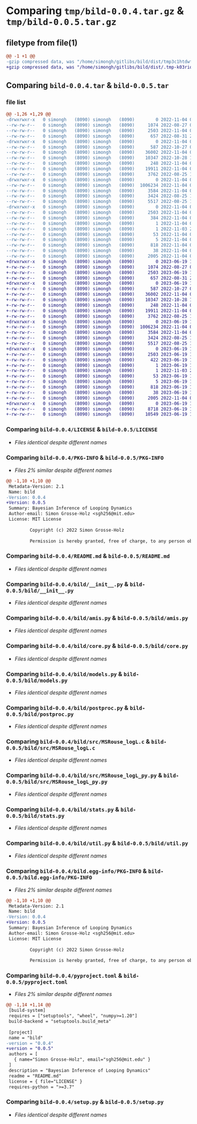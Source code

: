 # Comparing `tmp/bild-0.0.4.tar.gz` & `tmp/bild-0.0.5.tar.gz`

## filetype from file(1)

```diff
@@ -1 +1 @@
-gzip compressed data, was "/home/simongh/gitlibs/bild/dist/tmp3c1htdwf/bild-0.0.4.tar", last modified: Fri Nov  4 01:24:44 2022, max compression
+gzip compressed data, was "/home/simongh/gitlibs/bild/dist/.tmp-k03riomj/bild-0.0.5.tar", last modified: Mon Jun 19 19:28:13 2023, max compression
```

## Comparing `bild-0.0.4.tar` & `bild-0.0.5.tar`

### file list

```diff
@@ -1,26 +1,29 @@
-drwxrwxr-x   0 simongh   (8090) simongh   (8090)        0 2022-11-04 01:24:44.000000 bild-0.0.4/
--rw-rw-r--   0 simongh   (8090) simongh   (8090)     1074 2022-08-27 01:59:25.000000 bild-0.0.4/LICENSE
--rw-rw-r--   0 simongh   (8090) simongh   (8090)     2503 2022-11-04 01:24:44.000000 bild-0.0.4/PKG-INFO
--rw-rw-r--   0 simongh   (8090) simongh   (8090)      657 2022-08-31 23:30:46.000000 bild-0.0.4/README.md
-drwxrwxr-x   0 simongh   (8090) simongh   (8090)        0 2022-11-04 01:24:44.000000 bild-0.0.4/bild/
--rw-rw-r--   0 simongh   (8090) simongh   (8090)      587 2022-10-27 03:06:47.000000 bild-0.0.4/bild/__init__.py
--rw-rw-r--   0 simongh   (8090) simongh   (8090)    36002 2022-11-04 01:14:32.000000 bild-0.0.4/bild/amis.py
--rw-rw-r--   0 simongh   (8090) simongh   (8090)    10347 2022-10-28 14:40:56.000000 bild-0.0.4/bild/core.py
--rw-rw-r--   0 simongh   (8090) simongh   (8090)      248 2022-11-04 01:14:32.000000 bild-0.0.4/bild/cython_imports.py
--rw-rw-r--   0 simongh   (8090) simongh   (8090)    19911 2022-11-04 00:02:16.000000 bild-0.0.4/bild/models.py
--rw-rw-r--   0 simongh   (8090) simongh   (8090)     3762 2022-08-25 18:36:07.000000 bild-0.0.4/bild/postproc.py
-drwxrwxr-x   0 simongh   (8090) simongh   (8090)        0 2022-11-04 01:24:44.000000 bild-0.0.4/bild/src/
--rw-rw-r--   0 simongh   (8090) simongh   (8090)  1006234 2022-11-04 01:15:34.000000 bild-0.0.4/bild/src/MSRouse_logL.c
--rw-rw-r--   0 simongh   (8090) simongh   (8090)     3584 2022-11-04 00:02:16.000000 bild-0.0.4/bild/src/MSRouse_logL_py.py
--rw-rw-r--   0 simongh   (8090) simongh   (8090)     3424 2022-08-25 18:43:11.000000 bild-0.0.4/bild/stats.py
--rw-rw-r--   0 simongh   (8090) simongh   (8090)     5517 2022-08-25 18:36:07.000000 bild-0.0.4/bild/util.py
-drwxrwxr-x   0 simongh   (8090) simongh   (8090)        0 2022-11-04 01:24:44.000000 bild-0.0.4/bild.egg-info/
--rw-rw-r--   0 simongh   (8090) simongh   (8090)     2503 2022-11-04 01:24:44.000000 bild-0.0.4/bild.egg-info/PKG-INFO
--rw-rw-r--   0 simongh   (8090) simongh   (8090)      384 2022-11-04 01:24:44.000000 bild-0.0.4/bild.egg-info/SOURCES.txt
--rw-rw-r--   0 simongh   (8090) simongh   (8090)        1 2022-11-04 01:24:44.000000 bild-0.0.4/bild.egg-info/dependency_links.txt
--rw-rw-r--   0 simongh   (8090) simongh   (8090)        1 2022-11-03 23:56:18.000000 bild-0.0.4/bild.egg-info/not-zip-safe
--rw-rw-r--   0 simongh   (8090) simongh   (8090)       53 2022-11-04 01:24:44.000000 bild-0.0.4/bild.egg-info/requires.txt
--rw-rw-r--   0 simongh   (8090) simongh   (8090)        5 2022-11-04 01:24:44.000000 bild-0.0.4/bild.egg-info/top_level.txt
--rw-rw-r--   0 simongh   (8090) simongh   (8090)      818 2022-11-04 01:24:26.000000 bild-0.0.4/pyproject.toml
--rw-rw-r--   0 simongh   (8090) simongh   (8090)       38 2022-11-04 01:24:44.000000 bild-0.0.4/setup.cfg
--rw-rw-r--   0 simongh   (8090) simongh   (8090)     2005 2022-11-04 00:02:16.000000 bild-0.0.4/setup.py
+drwxrwxr-x   0 simongh   (8090) simongh   (8090)        0 2023-06-19 19:28:13.000000 bild-0.0.5/
+-rw-rw-r--   0 simongh   (8090) simongh   (8090)     1074 2022-08-27 01:59:25.000000 bild-0.0.5/LICENSE
+-rw-rw-r--   0 simongh   (8090) simongh   (8090)     2503 2023-06-19 19:28:13.000000 bild-0.0.5/PKG-INFO
+-rw-rw-r--   0 simongh   (8090) simongh   (8090)      657 2022-08-31 23:30:46.000000 bild-0.0.5/README.md
+drwxrwxr-x   0 simongh   (8090) simongh   (8090)        0 2023-06-19 19:28:13.000000 bild-0.0.5/bild/
+-rw-rw-r--   0 simongh   (8090) simongh   (8090)      587 2022-10-27 03:06:47.000000 bild-0.0.5/bild/__init__.py
+-rw-rw-r--   0 simongh   (8090) simongh   (8090)    36002 2022-11-04 01:14:32.000000 bild-0.0.5/bild/amis.py
+-rw-rw-r--   0 simongh   (8090) simongh   (8090)    10347 2022-10-28 14:40:56.000000 bild-0.0.5/bild/core.py
+-rw-rw-r--   0 simongh   (8090) simongh   (8090)      248 2022-11-04 01:14:32.000000 bild-0.0.5/bild/cython_imports.py
+-rw-rw-r--   0 simongh   (8090) simongh   (8090)    19911 2022-11-04 00:02:16.000000 bild-0.0.5/bild/models.py
+-rw-rw-r--   0 simongh   (8090) simongh   (8090)     3762 2022-08-25 18:36:07.000000 bild-0.0.5/bild/postproc.py
+drwxrwxr-x   0 simongh   (8090) simongh   (8090)        0 2023-06-19 19:28:13.000000 bild-0.0.5/bild/src/
+-rw-rw-r--   0 simongh   (8090) simongh   (8090)  1006234 2022-11-04 01:15:34.000000 bild-0.0.5/bild/src/MSRouse_logL.c
+-rw-rw-r--   0 simongh   (8090) simongh   (8090)     3584 2022-11-04 00:02:16.000000 bild-0.0.5/bild/src/MSRouse_logL_py.py
+-rw-rw-r--   0 simongh   (8090) simongh   (8090)     3424 2022-08-25 18:43:11.000000 bild-0.0.5/bild/stats.py
+-rw-rw-r--   0 simongh   (8090) simongh   (8090)     5517 2022-08-25 18:36:07.000000 bild-0.0.5/bild/util.py
+drwxrwxr-x   0 simongh   (8090) simongh   (8090)        0 2023-06-19 19:28:13.000000 bild-0.0.5/bild.egg-info/
+-rw-rw-r--   0 simongh   (8090) simongh   (8090)     2503 2023-06-19 19:28:13.000000 bild-0.0.5/bild.egg-info/PKG-INFO
+-rw-rw-r--   0 simongh   (8090) simongh   (8090)      422 2023-06-19 19:28:13.000000 bild-0.0.5/bild.egg-info/SOURCES.txt
+-rw-rw-r--   0 simongh   (8090) simongh   (8090)        1 2023-06-19 19:28:13.000000 bild-0.0.5/bild.egg-info/dependency_links.txt
+-rw-rw-r--   0 simongh   (8090) simongh   (8090)        1 2022-11-03 23:56:18.000000 bild-0.0.5/bild.egg-info/not-zip-safe
+-rw-rw-r--   0 simongh   (8090) simongh   (8090)       53 2023-06-19 19:28:13.000000 bild-0.0.5/bild.egg-info/requires.txt
+-rw-rw-r--   0 simongh   (8090) simongh   (8090)        5 2023-06-19 19:28:13.000000 bild-0.0.5/bild.egg-info/top_level.txt
+-rw-rw-r--   0 simongh   (8090) simongh   (8090)      818 2023-06-19 19:25:49.000000 bild-0.0.5/pyproject.toml
+-rw-rw-r--   0 simongh   (8090) simongh   (8090)       38 2023-06-19 19:28:13.000000 bild-0.0.5/setup.cfg
+-rw-rw-r--   0 simongh   (8090) simongh   (8090)     2005 2022-11-04 00:02:16.000000 bild-0.0.5/setup.py
+drwxrwxr-x   0 simongh   (8090) simongh   (8090)        0 2023-06-19 19:28:13.000000 bild-0.0.5/tests/
+-rw-rw-r--   0 simongh   (8090) simongh   (8090)     8718 2023-06-19 18:16:24.000000 bild-0.0.5/tests/test_amis.py
+-rw-rw-r--   0 simongh   (8090) simongh   (8090)    10549 2023-06-19 18:16:24.000000 bild-0.0.5/tests/test_bild.py
```

### Comparing `bild-0.0.4/LICENSE` & `bild-0.0.5/LICENSE`

 * *Files identical despite different names*

### Comparing `bild-0.0.4/PKG-INFO` & `bild-0.0.5/PKG-INFO`

 * *Files 2% similar despite different names*

```diff
@@ -1,10 +1,10 @@
 Metadata-Version: 2.1
 Name: bild
-Version: 0.0.4
+Version: 0.0.5
 Summary: Bayesian Inference of Looping Dynamics
 Author-email: Simon Grosse-Holz <sgh256@mit.edu>
 License: MIT License
         
         Copyright (c) 2022 Simon Grosse-Holz
         
         Permission is hereby granted, free of charge, to any person obtaining a copy
```

### Comparing `bild-0.0.4/README.md` & `bild-0.0.5/README.md`

 * *Files identical despite different names*

### Comparing `bild-0.0.4/bild/__init__.py` & `bild-0.0.5/bild/__init__.py`

 * *Files identical despite different names*

### Comparing `bild-0.0.4/bild/amis.py` & `bild-0.0.5/bild/amis.py`

 * *Files identical despite different names*

### Comparing `bild-0.0.4/bild/core.py` & `bild-0.0.5/bild/core.py`

 * *Files identical despite different names*

### Comparing `bild-0.0.4/bild/models.py` & `bild-0.0.5/bild/models.py`

 * *Files identical despite different names*

### Comparing `bild-0.0.4/bild/postproc.py` & `bild-0.0.5/bild/postproc.py`

 * *Files identical despite different names*

### Comparing `bild-0.0.4/bild/src/MSRouse_logL.c` & `bild-0.0.5/bild/src/MSRouse_logL.c`

 * *Files identical despite different names*

### Comparing `bild-0.0.4/bild/src/MSRouse_logL_py.py` & `bild-0.0.5/bild/src/MSRouse_logL_py.py`

 * *Files identical despite different names*

### Comparing `bild-0.0.4/bild/stats.py` & `bild-0.0.5/bild/stats.py`

 * *Files identical despite different names*

### Comparing `bild-0.0.4/bild/util.py` & `bild-0.0.5/bild/util.py`

 * *Files identical despite different names*

### Comparing `bild-0.0.4/bild.egg-info/PKG-INFO` & `bild-0.0.5/bild.egg-info/PKG-INFO`

 * *Files 2% similar despite different names*

```diff
@@ -1,10 +1,10 @@
 Metadata-Version: 2.1
 Name: bild
-Version: 0.0.4
+Version: 0.0.5
 Summary: Bayesian Inference of Looping Dynamics
 Author-email: Simon Grosse-Holz <sgh256@mit.edu>
 License: MIT License
         
         Copyright (c) 2022 Simon Grosse-Holz
         
         Permission is hereby granted, free of charge, to any person obtaining a copy
```

### Comparing `bild-0.0.4/pyproject.toml` & `bild-0.0.5/pyproject.toml`

 * *Files 2% similar despite different names*

```diff
@@ -1,14 +1,14 @@
 [build-system]
 requires = ["setuptools", "wheel", "numpy>=1.20"]
 build-backend = "setuptools.build_meta"
 
 [project]
 name = "bild"
-version = "0.0.4"
+version = "0.0.5"
 authors = [
   { name="Simon Grosse-Holz", email="sgh256@mit.edu" }
 ]
 description = "Bayesian Inference of Looping Dynamics"
 readme = "README.md"
 license = { file="LICENSE" }
 requires-python = ">=3.7"
```

### Comparing `bild-0.0.4/setup.py` & `bild-0.0.5/setup.py`

 * *Files identical despite different names*


